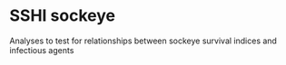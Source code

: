 # SSHI sockeye
Analyses to test for relationships between sockeye survival indices and infectious agents
